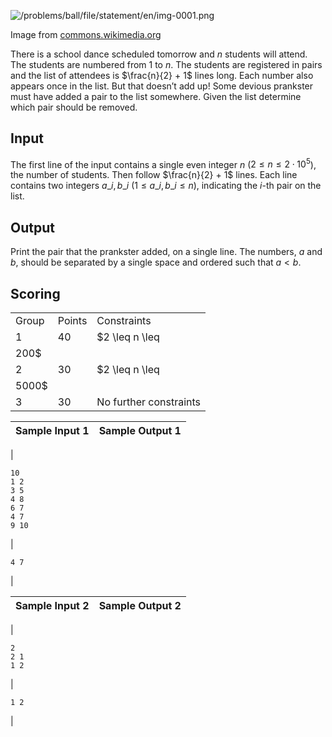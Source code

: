 

![/problems/ball/file/statement/en/img-0001.png](/problems/ball/file/statement/en/img-0001.png)

 Image from [commons.wikimedia.org](https://upload.wikimedia.org/wikipedia/commons/2/25/1975_Holton-Armes_Senior_Prom.png?20181220115425)


There is a school dance scheduled tomorrow and $n$ students will attend. The students
 are numbered from $1$ to
 $n$. The students are
 registered in pairs and the list of attendees is $\frac{n}{2} + 1$ lines long. Each
 number also appears once in the list. But that doesn’t add up!
 Some devious prankster must have added a pair to the list
 somewhere. Given the list determine which pair should be
 removed.


Input
-----


The first line of the input contains a single even integer
 $n$ ($2 \leq n \leq 2 \cdot 10^5$), the
 number of students. Then follow $\frac{n}{2} + 1$ lines. Each line
 contains two integers $a\_ i, b\_
 i$ ($1 \leq a\_ i, b\_ i
 \leq n$), indicating the $i$-th pair on the list.


Output
------


Print the pair that the prankster added, on a single line.
 The numbers, $a$ and
 $b$, should be separated
 by a single space and ordered such that $a < b$.


Scoring
-------




|  |  |  |
| --- | --- | --- |
| Group | Points | Constraints |
| 1 | 40 | $2 \leq n \leq
 200$ |
| 2 | 30 | $2 \leq n \leq
 5000$ |
| 3 | 30 | No further constraints |




| Sample Input 1 | Sample Output 1 |
| --- | --- |
| 
```
10
1 2
3 5
4 8
6 7
4 7
9 10

```
 | 
```
4 7

```
 |




| Sample Input 2 | Sample Output 2 |
| --- | --- |
| 
```
2
2 1
1 2

```
 | 
```
1 2

```
 |


